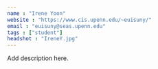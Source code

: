 ```yaml
---
name : "Irene Yoon"
website : "https://www.cis.upenn.edu/~euisuny/"
email : "euisuny@seas.upenn.edu"
tags : ["student"]
headshot : "IreneY.jpg"
---
```

Add description here.

